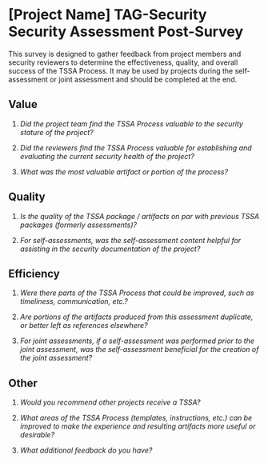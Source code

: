 # [Project Name] TAG-Security Security Assessment Post-Survey

This survey is designed to gather feedback from project members and security
reviewers to determine the effectiveness, quality, and overall success of the
TSSA Process.  It may be used by projects during the
self-assessment or joint assessment and should be completed at the end.

## Value

1. *Did the project team find the TSSA Process valuable to the
   security stature of the project?*


2. *Did the reviewers find the TSSA Process valuable for
   establishing and evaluating the current security health of the project?*


3. *What was the most valuable artifact or portion of the process?*


## Quality

1. *Is the quality of the TSSA package / artifacts on par with previous
   TSSA packages (formerly assessments)?*


2. *For self-assessments, was the self-assessment content helpful for
   assisting in the security documentation of the project?*

## Efficiency

1. *Were there parts of the TSSA Process that could be improved,
   such as timeliness, communication, etc.?*


2. *Are portions of the artifacts produced from this assessment duplicate, or better left as references
   elsewhere?*

3. *For joint assessments, if a self-assessment was performed prior to the joint
   assessment, was the self-assessment beneficial for the creation of the joint
assessment?*

## Other

1.  *Would you recommend other projects receive a TSSA?*


2.  *What areas of the TSSA Process (templates, instructions,
    etc.) can be improved to make the experience and resulting artifacts more
useful or desirable?*


3.  *What additional feedback do you have?*
